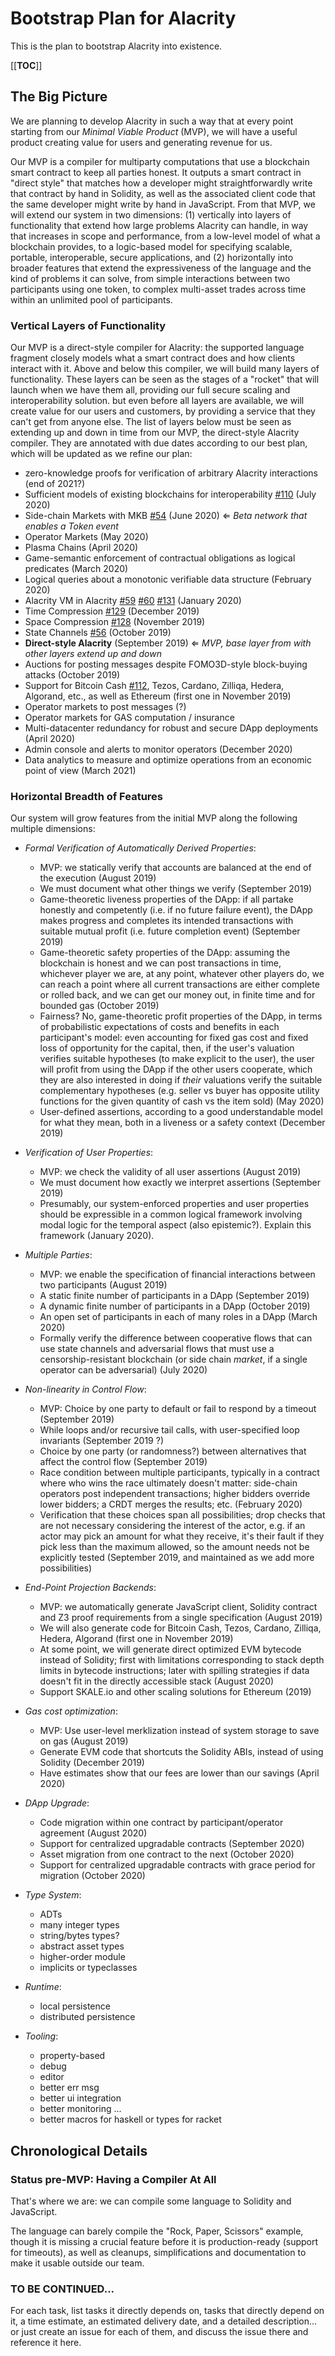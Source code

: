 # Bootstrap Plan for Alacrity

This is the plan to bootstrap Alacrity into existence.

[[__TOC__]]

## The Big Picture

We are planning to develop Alacrity in such a way that
at every point starting from our *Minimal Viable Product* (MVP),
we will have a useful product creating value for users and generating revenue for us.

Our MVP is a compiler for multiparty computations that use a blockchain smart contract
to keep all parties honest. It outputs a smart contract in "direct style" that matches
how a developer might straightforwardly write that contract by hand in Solidity,
as well as the associated client code that the same developer might write by hand in JavaScript.
From that MVP, we will extend our system in two dimensions:
(1) vertically into layers of functionality that extend how large problems Alacrity can handle,
in way that increases in scope and performance,
from a low-level model of what a blockchain provides,
to a logic-based model for specifying scalable, portable, interoperable, secure applications, and
(2) horizontally into broader features
that extend the expressiveness of the language and the kind of problems it can solve,
from simple interactions between two participants using one token,
to complex multi-asset trades across time within an unlimited pool of participants.

### Vertical Layers of Functionality

Our MVP is a direct-style compiler for Alacrity:
the supported language fragment closely models what a smart contract does
and how clients interact with it.
Above and below this compiler, we will build many layers of functionality.
These layers can be seen as the stages of a "rocket" that will launch when we have them all,
providing our full secure scaling and interoperability solution.
but even before all layers are available, we will create value for our users and customers,
by providing a service that they can't get from anyone else.
The list of layers below must be seen as extending up and down in time
from our MVP, the direct-style Alacrity compiler.
They are annotated with due dates according to our best plan,
which will be updated as we refine our plan:

  * zero-knowledge proofs for verification of arbitrary Alacrity interactions (end of 2021?)
  * Sufficient models of existing blockchains for interoperability [#110](https://github.com/AlacrisIO/meta/issues/110) (July 2020)
  * Side-chain Markets with MKB [#54](https://github.com/AlacrisIO/meta/issues/54) (June 2020) ⇐ *Beta network that enables a Token event*
  * Operator Markets (May 2020)
  * Plasma Chains (April 2020)
  * Game-semantic enforcement of contractual obligations as logical predicates (March 2020)
  * Logical queries about a monotonic verifiable data structure (February 2020)
  * Alacrity VM in Alacrity [#59](https://github.com/AlacrisIO/meta/issues/59) [#60](https://github.com/AlacrisIO/meta/issues/60) [#131](https://github.com/AlacrisIO/meta/issues/131) (January 2020)
  * Time Compression [#129](https://github.com/AlacrisIO/meta/issues/129) (December 2019)
  * Space Compression [#128](https://github.com/AlacrisIO/meta/issues/128) (November 2019)
  * State Channels [#56](https://github.com/AlacrisIO/meta/issues/56) (October 2019)
  * **Direct-style Alacrity** (September 2019) ⇐ *MVP, base layer from with other layers extend up and down*
  * Auctions for posting messages despite FOMO3D-style block-buying attacks (October 2019)
  * Support for Bitcoin Cash [#112](https://github.com/AlacrisIO/meta/issues/112), Tezos, Cardano, Zilliqa, Hedera, Algorand, etc., as well as Ethereum (first one in November 2019)
  * Operator markets to post messages (?)
  * Operator markets for GAS computation / insurance
  * Multi-datacenter redundancy for robust and secure DApp deployments (April 2020)
  * Admin console and alerts to monitor operators (December 2020)
  * Data analytics to measure and optimize operations from an economic point of view (March 2021)

### Horizontal Breadth of Features

Our system will grow features from the initial MVP along the following multiple dimensions:

  * *Formal Verification of Automatically Derived Properties*:
     * MVP: we statically verify that accounts are balanced at the end of the execution (August 2019)
     * We must document what other things we verify (September 2019)
     * Game-theoretic liveness properties of the DApp:
       if all partake honestly and competently (i.e. if no future failure event),
       the DApp makes progress and completes its intended transactions with suitable mutual profit
       (i.e. future completion event)
       (September 2019)
     * Game-theoretic safety properties of the DApp:
       assuming the blockchain is honest and we can post transactions in time,
       whichever player we are, at any point, whatever other players do,
       we can reach a point where all current transactions are either complete or rolled back,
       and we can get our money out, in finite time and for bounded gas
       (October 2019)
     * Fairness? No, game-theoretic profit properties of the DApp, in terms of
       probabilistic expectations of costs and benefits in each participant's model:
       even accounting for fixed gas cost and fixed loss of opportunity for the capital,
       then, if the user's valuation verifies suitable hypotheses (to make explicit to the user),
       the user will profit from using the DApp if the other users cooperate,
       which they are also interested in doing if *their* valuations verify
       the suitable complementary hypotheses
       (e.g. seller vs buyer has opposite utility functions for the given quantity of cash vs the item sold)
       (May 2020)
     * User-defined assertions, according to a good understandable model for what they mean,
       both in a liveness or a safety context
       (December 2019)

  * *Verification of User Properties*:
     * MVP: we check the validity of all user assertions (August 2019)
     * We must document how exactly we interpret assertions (September 2019)
     * Presumably, our system-enforced properties and user properties should be expressible
       in a common logical framework involving modal logic for the temporal aspect (also epistemic?).
       Explain this framework (January 2020).

  * *Multiple Parties*:
     * MVP: we enable the specification of financial interactions between two participants (August 2019)
     * A static finite number of participants in a DApp (September 2019)
     * A dynamic finite number of participants in a DApp (October 2019)
     * An open set of participants in each of many roles in a DApp (March 2020)
     * Formally verify the difference between cooperative flows that can use state channels
       and adversarial flows that must use a censorship-resistant blockchain
       (or side chain *market*, if a single operator can be adversarial) (July 2020)

  * *Non-linearity in Control Flow*:
     * MVP: Choice by one party to default or fail to respond by a timeout (September 2019)
     * While loops and/or recursive tail calls, with user-specified loop invariants
       (September 2019 ?)
     * Choice by one party (or randomness?) between alternatives
       that affect the control flow (September 2019)
     * Race condition between multiple participants,
       typically in a contract where who wins the race ultimately doesn't matter:
       side-chain operators post independent transactions;
       higher bidders override lower bidders;
       a CRDT merges the results; etc.
       (February 2020)
     * Verification that these choices span all possibilities;
       drop checks that are not necessary considering the interest of the actor,
       e.g. if an actor may pick an amount for what they receive, it's their fault
       if they pick less than the maximum allowed, so the amount needs not be explicitly tested
       (September 2019, and maintained as we add more possibilities)

  * *End-Point Projection Backends*:
     * MVP: we automatically generate JavaScript client, Solidity contract and Z3 proof requirements
       from a single specification (August 2019)
     * We will also generate code for Bitcoin Cash, Tezos, Cardano, Zilliqa, Hedera, Algorand
       (first one in November 2019)
     * At some point, we will generate direct optimized EVM bytecode instead of Solidity;
       first with limitations corresponding to stack depth limits in bytecode instructions;
       later with spilling strategies if data doesn't fit in the directly accessible stack
       (August 2020)
     * Support SKALE.io and other scaling solutions for Ethereum (2019)

  * *Gas cost optimization*:
     * MVP: Use user-level merklization instead of system storage to save on gas
       (August 2019)
     * Generate EVM code that shortcuts the Solidity ABIs, instead of using Solidity
       (December 2019)
     * Have estimates show that our fees are lower than our savings
       (April 2020)

  * *DApp Upgrade*:
     * Code migration within one contract by participant/operator agreement (August 2020)
     * Support for centralized upgradable contracts (September 2020)
     * Asset migration from one contract to the next (October 2020)
     * Support for centralized upgradable contracts with grace period for migration (October 2020)

  * *Type System*:
     * ADTs
     * many integer types
     * string/bytes types?
     * abstract asset types
     * higher-order module
     * implicits or typeclasses

  * *Runtime*:
     * local persistence
     * distributed persistence

  * *Tooling*:
     * property-based
     * debug
     * editor
     * better err msg
     * better ui integration
     * better monitoring ...
     * better macros for haskell or types for racket


## Chronological Details

### Status pre-MVP: Having a Compiler At All

That's where we are: we can compile some language to Solidity and JavaScript.

The language can barely compile the "Rock, Paper, Scissors" example,
though it is missing a crucial feature before it is production-ready (support for timeouts),
as well as cleanups, simplifications and documentation to make it usable outside our team.

### TO BE CONTINUED...

For each task, list tasks it directly depends on, tasks that directly depend on it,
a time estimate, an estimated delivery date, and a detailed description...
or just create an issue for each of them, and discuss the issue there and reference it here.
